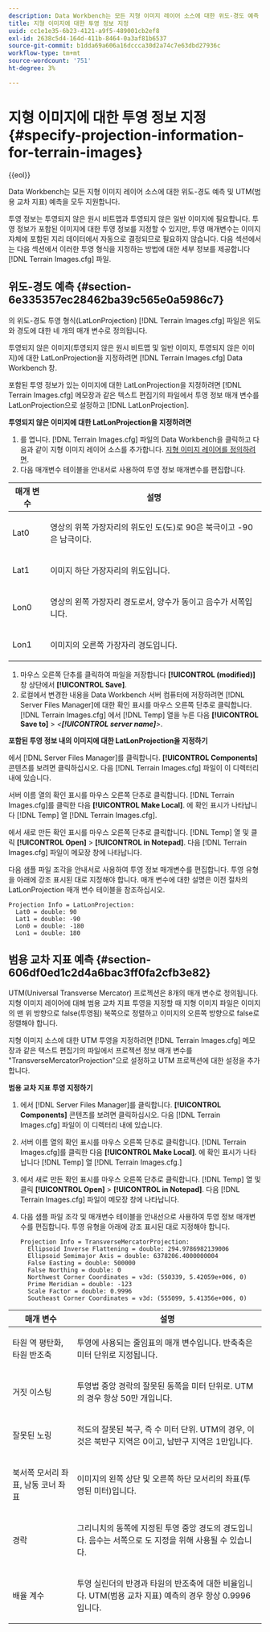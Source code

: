 ```yaml
---
description: Data Workbench는 모든 지형 이미지 레이어 소스에 대한 위도-경도 예측 및 UTM(범용 교차 지표) 예측을 모두 지원합니다.
title: 지형 이미지에 대한 투영 정보 지정
uuid: cc1e1e35-6b23-4121-a9f5-489001cb2ef8
exl-id: 2638c5d4-164d-411b-8464-0a3af81b6537
source-git-commit: b1dda69a606a16dccca30d2a74c7e63dbd27936c
workflow-type: tm+mt
source-wordcount: '751'
ht-degree: 3%

---
```


# 지형 이미지에 대한 투영 정보 지정{#specify-projection-information-for-terrain-images}

{{eol}}

Data Workbench는 모든 지형 이미지 레이어 소스에 대한 위도-경도 예측 및 UTM(범용 교차 지표) 예측을 모두 지원합니다.

투영 정보는 투영되지 않은 원시 비트맵과 투영되지 않은 일반 이미지에 필요합니다. 투영 정보가 포함된 이미지에 대한 투영 정보를 지정할 수 있지만, 투영 매개변수는 이미지 자체에 포함된 지리 데이터에서 자동으로 결정되므로 필요하지 않습니다. 다음 섹션에서는 다음 섹션에서 이러한 투영 형식을 지정하는 방법에 대한 세부 정보를 제공합니다 [!DNL Terrain Images.cfg] 파일.

## 위도-경도 예측 {#section-6e335357ec28462ba39c565e0a5986c7}

의 위도-경도 투영 형식(LatLonProjection) [!DNL Terrain Images.cfg] 파일은 위도와 경도에 대한 네 개의 매개 변수로 정의됩니다.

투영되지 않은 이미지(투영되지 않은 원시 비트맵 및 일반 이미지, 투영되지 않은 이미지)에 대한 LatLonProjection을 지정하려면 [!DNL Terrain Images.cfg] Data Workbench 창.

포함된 투영 정보가 있는 이미지에 대한 LatLonProjection을 지정하려면 [!DNL Terrain Images.cfg] 메모장과 같은 텍스트 편집기의 파일에서 투영 정보 매개 변수를 LatLonProjection으로 설정하고 [!DNL LatLonProjection].

**투영되지 않은 이미지에 대한 LatLonProjection을 지정하려면**

1. 를 엽니다. [!DNL Terrain Images.cfg] 파일의 Data Workbench을 클릭하고 다음과 같이 지형 이미지 레이어 소스를 추가합니다. [지형 이미지 레이어를 정의하려면](../../../../home/c-get-started/c-im-layers/c-ter-img-layers/c-ter-img-layers.md#concept-f4b3a20969354ca38955e3fd5beb0f4f).
1. 다음 매개변수 테이블을 안내서로 사용하여 투영 정보 매개변수를 편집합니다.

<table id="table_32F6EADB2DA34592ABD6FFAC9E00BB27"> 
 <thead> 
  <tr> 
   <th colname="col1" class="entry"> 매개 변수 </th> 
   <th colname="col2" class="entry"> 설명 </th> 
  </tr>
 </thead>
 <tbody> 
  <tr> 
   <td colname="col1"> <p>Lat0 </p> </td> 
   <td colname="col2"> <p>영상의 위쪽 가장자리의 위도인 도(도)로 90은 북극이고 -90은 남극이다. </p> </td> 
  </tr> 
  <tr> 
   <td colname="col1"> <p>Lat1 </p> </td> 
   <td colname="col2"> <p>이미지 하단 가장자리의 위도입니다. </p> </td> 
  </tr> 
  <tr> 
   <td colname="col1"> <p>Lon0 </p> </td> 
   <td colname="col2"> <p>영상의 왼쪽 가장자리 경도로서, 양수가 동이고 음수가 서쪽입니다. </p> </td> 
  </tr> 
  <tr> 
   <td colname="col1"> <p>Lon1 </p> </td> 
   <td colname="col2"> <p>이미지의 오른쪽 가장자리 경도입니다. </p> </td> 
  </tr> 
 </tbody> 
</table>

1. 마우스 오른쪽 단추를 클릭하여 파일을 저장합니다 **[!UICONTROL (modified)]** 창 상단에서 **[!UICONTROL Save]**.
1. 로컬에서 변경한 내용을 Data Workbench 서버 컴퓨터에 저장하려면 [!DNL Server Files Manager]에 대한 확인 표시를 마우스 오른쪽 단추로 클릭합니다. [!DNL Terrain Images.cfg] 에서 [!DNL Temp] 열을 누른 다음 **[!UICONTROL Save to]** > *&lt;**[!UICONTROL server name]**>*.

**포함된 투영 정보 내의 이미지에 대한 LatLonProjection을 지정하기**

에서 [!DNL Server Files Manager]를 클릭합니다. **[!UICONTROL Components]** 콘텐츠를 보려면 클릭하십시오. 다음 [!DNL Terrain Images.cfg] 파일이 이 디렉터리 내에 있습니다.

서버 이름 열의 확인 표시를 마우스 오른쪽 단추로 클릭합니다. [!DNL Terrain Images.cfg]를 클릭한 다음 **[!UICONTROL Make Local]**. 에 확인 표시가 나타납니다 [!DNL Temp] 열 [!DNL Terrain Images.cfg].

에서 새로 만든 확인 표시를 마우스 오른쪽 단추로 클릭합니다. [!DNL Temp] 열 및 클릭 **[!UICONTROL Open]** > **[!UICONTROL in Notepad]**. 다음 [!DNL Terrain Images.cfg] 파일이 메모장 창에 나타납니다.

다음 샘플 파일 조각을 안내서로 사용하여 투영 정보 매개변수를 편집합니다. 투영 유형을 아래에 강조 표시된 대로 지정해야 합니다. 매개 변수에 대한 설명은 이전 절차의 LatLonProjection 매개 변수 테이블을 참조하십시오.

```
Projection Info = LatLonProjection:
  Lat0 = double: 90
  Lat1 = double: -90
  Lon0 = double: -180
  Lon1 = double: 180
```

## 범용 교차 지표 예측 {#section-606df0ed1c2d4a6bac3ff0fa2cfb3e82}

UTM(Universal Transverse Mercator) 프로젝션은 8개의 매개 변수로 정의됩니다. 지형 이미지 레이어에 대해 범용 교차 지표 투영을 지정할 때 지형 이미지 파일은 이미지의 맨 위 방향으로 false(투영됨) 북쪽으로 정렬하고 이미지의 오른쪽 방향으로 false로 정렬해야 합니다.

지형 이미지 소스에 대한 UTM 투영을 지정하려면 [!DNL Terrain Images.cfg] 메모장과 같은 텍스트 편집기의 파일에서 프로젝션 정보 매개 변수를 &quot;TransverseMercatorProjection&quot;으로 설정하고 UTM 프로젝션에 대한 설정을 추가합니다.

**범용 교차 지표 투영 지정하기**

1. 에서 [!DNL Server Files Manager]를 클릭합니다. **[!UICONTROL Components]** 콘텐츠를 보려면 클릭하십시오. 다음 [!DNL Terrain Images.cfg] 파일이 이 디렉터리 내에 있습니다.
1. 서버 이름 열의 확인 표시를 마우스 오른쪽 단추로 클릭합니다. [!DNL Terrain Images.cfg]를 클릭한 다음 **[!UICONTROL Make Local]**. 에 확인 표시가 나타납니다 [!DNL Temp] 열 [!DNL Terrain Images.cfg.]
1. 에서 새로 만든 확인 표시를 마우스 오른쪽 단추로 클릭합니다. [!DNL Temp] 열 및 클릭 **[!UICONTROL Open]** > **[!UICONTROL in Notepad]**. 다음 [!DNL Terrain Images.cfg] 파일이 메모장 창에 나타납니다.
1. 다음 샘플 파일 조각 및 매개변수 테이블을 안내선으로 사용하여 투영 정보 매개변수를 편집합니다. 투영 유형을 아래에 강조 표시된 대로 지정해야 합니다.

   ```
   Projection Info = TransverseMercatorProjection:
     Ellipsoid Inverse Flattening = double: 294.9786982139006
     Ellipsoid Semimajor Axis = double: 6378206.4000000004
     False Easting = double: 500000
     False Northing = double: 0
     Northwest Corner Coordinates = v3d: (550339, 5.42059e+006, 0)
     Prime Meridian = double: -123
     Scale Factor = double: 0.9996
     Southeast Corner Coordinates = v3d: (555099, 5.41356e+006, 0)
   ```

<table id="table_71AEEAE808B9436B9846987A54D5D1D2"> 
 <thead> 
  <tr> 
   <th colname="col1" class="entry"> 매개 변수 </th> 
   <th colname="col2" class="entry"> 설명 </th> 
  </tr>
 </thead>
 <tbody> 
  <tr> 
   <td colname="col1"> <p>타원 역 평탄화, 타원 반조축 </p> </td> 
   <td colname="col2"> <p>투영에 사용되는 줄임표의 매개 변수입니다. 반축축은 미터 단위로 지정됩니다. </p> </td> 
  </tr> 
  <tr> 
   <td colname="col1"> <p>거짓 이스팅 </p> </td> 
   <td colname="col2"> <p>투영법 중앙 경락의 잘못된 동쪽을 미터 단위로. UTM의 경우 항상 50만 개입니다. </p> </td> 
  </tr> 
  <tr> 
   <td colname="col1"> <p>잘못된 노링 </p> </td> 
   <td colname="col2"> <p>적도의 잘못된 북구, 즉 수 미터 단위. UTM의 경우, 이것은 북반구 지역은 0이고, 남반구 지역은 1만입니다. </p> </td> 
  </tr> 
  <tr> 
   <td colname="col1"> <p>북서쪽 모서리 좌표, 남동 코너 좌표 </p> </td> 
   <td colname="col2"> <p>이미지의 왼쪽 상단 및 오른쪽 하단 모서리의 좌표(투영된 미터)입니다. </p> </td> 
  </tr> 
  <tr> 
   <td colname="col1"> <p>경락 </p> </td> 
   <td colname="col2"> <p>그리니치의 동쪽에 지정된 투영 중앙 경도의 경도입니다. 음수는 서쪽으로 도 지정을 위해 사용될 수 있습니다. </p> </td> 
  </tr> 
  <tr> 
   <td colname="col1"> <p>배율 계수 </p> </td> 
   <td colname="col2"> <p>투영 실린더의 반경과 타원의 반조축에 대한 비율입니다. UTM(범용 교차 지표) 예측의 경우 항상 0.9996입니다. </p> </td> 
  </tr> 
 </tbody> 
</table>
